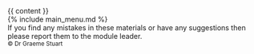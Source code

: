 <!DOCTYPE html>
<html lang="en">
<head>
<title>{{ page.title }}</title>
<meta charset="utf-8">
<meta name="viewport" content="width=device-width, initial-scale=1" />
<meta property="og:title" content="{{ page.title }}">
<meta property="og:type" content="website" />
<meta property="og:description" content="GAMR1520 Markup Languages and Scripting" />
<meta name="author" content="Graeme Stuart">

<link rel="apple-touch-icon" sizes="180x180" href="{{ "/assets/favicon/apple-touch-icon.png" | relative_url }}">
<link rel="icon" type="image/png" sizes="32x32" href="{{ "/assets/favicon/favicon-32x32.png" | relative_url }}">
<link rel="icon" type="image/png" sizes="16x16" href="{{ "/assets/favicon/favicon-16x16.png" | relative_url }}">
<link rel="manifest" href="{{ "/assets/favicon/site.webmanifest" | relative_url }}">

<link rel="stylesheet" href="https://cdnjs.cloudflare.com/ajax/libs/highlight.js/11.6.0/styles/atom-one-dark-reasonable.min.css" integrity="sha512-RwXJS3k4Z0IK6TGoL3pgQlA9g2THFhKL7z9TYWdAI8u6xK0AUuMWieJuWgTRayywC9A94ifUj1RzjDa1NIlUIg==" crossorigin="anonymous" referrerpolicy="no-referrer" />
<link rel="stylesheet" href="{{ "/assets/css/markdown.css" | relative_url }}" type="text/css">
<script src="https://cdnjs.cloudflare.com/ajax/libs/highlight.js/11.6.0/highlight.min.js" integrity="sha512-gU7kztaQEl7SHJyraPfZLQCNnrKdaQi5ndOyt4L4UPL/FHDd/uB9Je6KDARIqwnNNE27hnqoWLBq+Kpe4iHfeQ==" crossorigin="anonymous" referrerpolicy="no-referrer"></script>
<script>hljs.highlightAll();</script>
<script src="https://unpkg.com/mermaid/dist/mermaid.min.js"></script>
</head>

<body>
    {{ content }}
    <footer>
        {% include main_menu.md %}
        <aside>
            If you find any mistakes in these materials or have any suggestions then please report them to the module leader.
        </aside>
        <small>&copy; Dr Graeme Stuart</small>
    </footer>
    <script src="{{ "/assets/js/menu.js" | relative_url }}"></script>
</body>
</html>